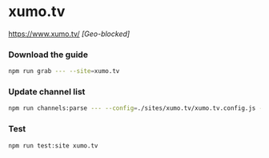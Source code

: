 # xumo.tv

https://www.xumo.tv/ _[Geo-blocked]_

### Download the guide

```sh
npm run grab --- --site=xumo.tv
```

### Update channel list

```sh
npm run channels:parse --- --config=./sites/xumo.tv/xumo.tv.config.js --output=./sites/xumo.tv/xumo.tv.channels.xml
```

### Test

```sh
npm run test:site xumo.tv
```
